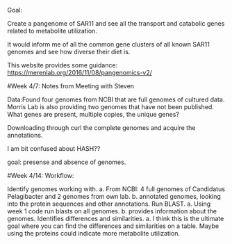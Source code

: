 Goal:

Create a pangenome of SAR11 and see all the transport and catabolic genes related to metabolite utilization.

It would inform me of all the common gene clusters of all known SAR11 genomes and see how diverse their diet is.

This website provides some guidance: https://merenlab.org/2016/11/08/pangenomics-v2/

#Week 4/7: Notes from Meeting with Steven

Data:Found four genomes from NCBI that are full genomes of cultured data. Morris Lab is also providing two genomes that have not been published. What genes are present, multiple copies, the unique genes?

Downloading through curl the complete genomes and acquire the annotations.

I am bit confused about HASH??

goal: presense and absence of genomes.

#Week 4/14: Workflow:

Identify genomes working with. a. From NCBI: 4 full genomes of Candidatus Pelagibacter and 2 genomes from own lab. b. annotated genomes, looking into the protein sequences and other annotations.
Run BLAST. a. Using week 1 code run blasts on all genomes. b. provides information about the genomes.
Identifies differences and similarities. a. I think this is the ultimate goal where you can find the differences and similarities on a table. Maybe using the proteins could indicate more metabolite utilization.